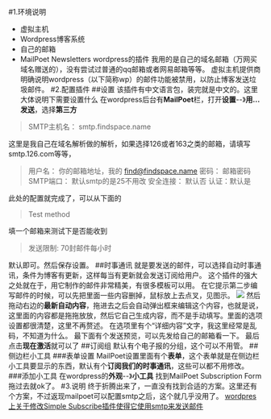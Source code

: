 #1.环境说明
+ 虚拟主机
+ Wordpress博客系统
+ 自己的邮箱
+ MailPoet Newsletters wordpress的插件
我用的是自己的域名邮箱（万网买域名赠送的），没有尝试过普通的qq邮箱或者网易邮箱等等。
虚拟主机提供商明确说明wordpress（以下简称wp）的邮件功能被禁用，以防止博客发送垃圾邮件。
#2.配置插件
##设置
该插件有中文语言包，装完就是中文的。这里大体说明下需要设置什么
在wordpress后台有**MailPoet**栏，打开**设置**--》**用...发送**，选择**第三方**
>SMTP主机名：   smtp.findspace.name  

这里是我自己在域名解析做的解析，如果选择126或者163之类的邮箱，请填写smtp.126.com等等，
>用户名： 你的邮箱地址，我的   find@findspace.name
密码：  邮箱密码
SMTP端口： 默认smtp的是25不用改
安全连接： 默认否
认证：默认是

此处的配置就完成了，可以从下面的
>Test method 

填一个邮箱来测试下是否能收到
>发送限制: 70封邮件每小时

默认即可。然后保存设置。
##时事通讯
就是要发送的邮件，可以选择自动时事通讯，条件为博客有更新，这样每当有更新就会发送订阅给用户。
这个插件的强大之处就在于，用它制作的邮件非常精美，有很多模板可以用。
在它提示第二步编写邮件的时候，可以先把里面一些内容删掉，鼠标放上去点叉，见图示。
![][2]
然后拖动右边的**最新自动内容**，拖进去之后会自动弹出框来编辑这个内容，也就是说，这里面的内容都是拖拖放放，然后它自己生成内容，而不是手动填写。里面的选项设置都很清楚，这里不再赘述。
在选项里有个“详细内容”文字，我这里经常是乱码，不知道为什么。
最下面有个发送预览，可以先发给自己的邮箱看一下。
最后点击**现在激活**就可以了
##订阅组
默认有个电子报的分组，这个可以不用管。
##侧边栏小工具
###表单设置
MailPoet设置里面有个**表单**，这个表单就是在侧边栏小工具要显示的东西，默认有个**订阅我们的时事通讯**，这些可以都不用修改。
###添加小工具
在wordpress的**外观**--》**小工具**
找到MailPoet Subscription Form拖过去就ok了。
#3.说明
终于折腾出来了，一直没有找到合适的方案。这里还有个方案，不过返现mailpoet可以配置smtp之后，这个就几乎没用了。
[wordpres上关于修改Simple Subscribe插件使得它使用smtp来发送邮件][1]

[1]: https://wordpress.org/support/topic/use-of-wp_mail?replies=13 "wordpres上关于修改Simple Subscribe插件使得它使用smtp来发送邮件"
[2]: http://www.findspace.name/wp-content/uploads/2015/08/wordpresmail1.png 
